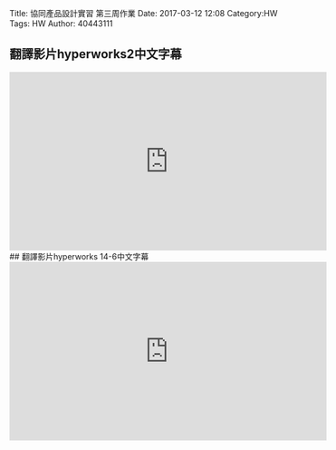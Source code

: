 Title: 協同產品設計實習 第三周作業
Date: 2017-03-12 12:08
Category:HW
Tags: HW
Author: 40443111 



<!-- PELICAN_END_SUMMARY -->



## 翻譯影片hyperworks2中文字幕
<iframe width="560" height="315" src="https://www.youtube.com/embed/WGAmkWxPiig" frameborder="0" allowfullscreen></iframe>
## 翻譯影片hyperworks 14-6中文字幕 
<iframe width="560" height="315" src="https://www.youtube.com/embed/fTgaulekEZ4" frameborder="0" allowfullscreen></iframe>

